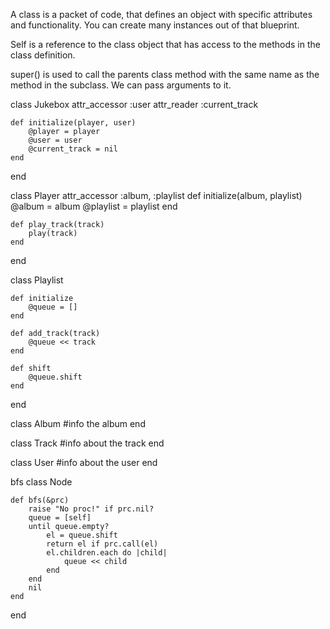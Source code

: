A class is a packet of code, that defines an object with specific attributes and
functionality. You can create many instances out of that blueprint.


Self is a reference to the class object that has access to the methods in the class
definition.

super() is used to call the parents class method with the same name as the method in the
subclass. We can pass arguments to it.

class Jukebox
    attr_accessor :user
    attr_reader :current_track

    def initialize(player, user)
        @player = player
        @user = user
        @current_track = nil
    end
end

class Player
    attr_accessor :album, :playlist
    def initialize(album, playlist)
        @album = album
        @playlist = playlist
    end

    def play_track(track)
        play(track)
    end 
end 

class Playlist
    
    def initialize
        @queue = []
    end

    def add_track(track)
        @queue << track
    end 

    def shift
        @queue.shift
    end 
end

class Album
    #info the album
end 

class Track
    #info about the track
end

class User
    #info about the user
end 

bfs
class Node

    def bfs(&prc) 
        raise "No proc!" if prc.nil? 
        queue = [self]
        until queue.empty?
            el = queue.shift
            return el if prc.call(el)
            el.children.each do |child|
                queue << child
            end 
        end
        nil
    end 
end 